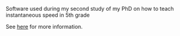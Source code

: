 Software used during my second study of my PhD on how to teach instantaneous speed in 5th grade

See [here](http://heerdebeer.org/DR/DE2/) for more information.
